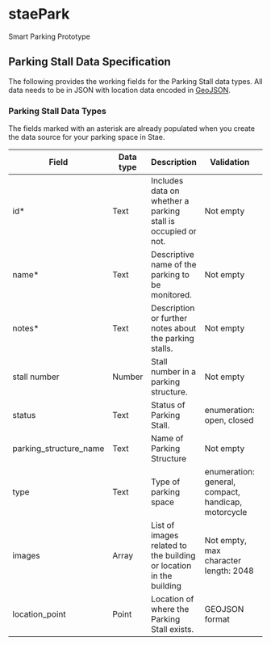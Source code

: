 # staePark
Smart Parking Prototype

## Parking Stall Data Specification

The following provides the working fields for the Parking Stall data types. All data needs to be in JSON with location data encoded in [GeoJSON](http://geojson.org/). 

### Parking Stall Data Types
The fields marked with an asterisk are already populated when you create the data source for your parking space in Stae. 

| Field | Data type | Description | Validation | Example
| ---   | --- 		| ---         | ---		   | ---
|id*    | Text      | Includes data on whether a parking stall is occupied or not. | Not empty | "Parking Stalls"
|name*  | Text      | Descriptive name of the parking to be monitored. | Not empty | "Parking Stall"
|notes* | Text 		| Description or further notes about the parking stalls. | Not empty | "Real-time Data from Flatiron"
|stall number   | Number      | Stall number in a parking structure. |  Not empty | "10"
|status   | Text      | Status of Parking Stall. |  enumeration: open, closed | "Open"
|parking_structure_name | Text 	| Name of Parking Structure | Not empty | "GCT Parking Structure"
|type| Text | Type of parking space | enumeration: general, compact, handicap, motorcycle  | "general"
|images | Array 	| List of images related to the building or location in the building | Not empty, max character length: 2048 | [https://stae.co/park1.jpg, https://stae.co/park2.jpg]
|location_point | Point 	| Location of where the Parking Stall exists. | GEOJSON format | {"type": "Point", "coordinates": [-74.0429, 40.744]}
